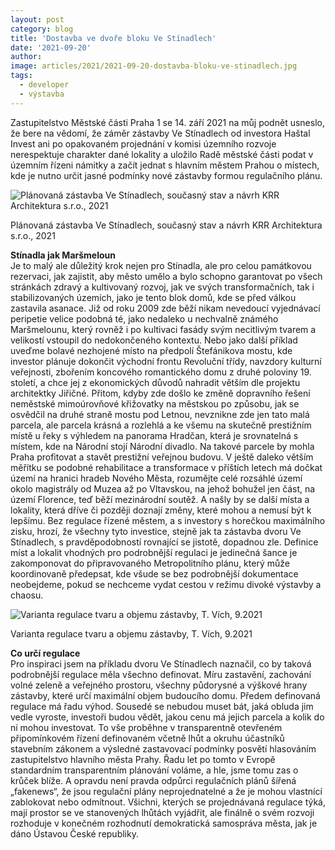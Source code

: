 ```yaml
---
layout: post
category: blog
title: 'Dostavba ve dvoře bloku Ve Stínadlech'
date: '2021-09-20'
author: 
image: articles/2021/2021-09-20-dostavba-bloku-ve-stinadlech.jpg
tags:
  - developer
  - výstavba
---
```


Zastupitelstvo Městské části Praha 1 se 14. září 2021 na můj podnět usneslo, že bere na vědomí, že záměr zástavby Ve Stínadlech od investora Haštal Invest ani po opakovaném projednání v komisi územního rozvoje nerespektuje charakter dané lokality a uložilo Radě městské části podat v územním řízeni námitky a začít jednat s hlavním městem Prahou o místech, kde je nutno určit jasné podmínky nové zástavby formou regulačního plánu.

![Plánovaná zástavba Ve Stínadlech, současný stav a návrh KRR Architektura s.r.o., 2021](https://blog.aktualne.cz/media/658/20210920-c649.%20jpg.jpg "Plánovaná zástavba Ve Stínadlech, současný stav a návrh KRR Architektura s.r.o., 2021")

Plánovaná zástavba Ve Stínadlech, současný stav a návrh KRR Architektura s.r.o., 2021

  
  
**Stínadla jak Maršmeloun**  
Je to malý ale důležitý krok nejen pro Stínadla, ale pro celou památkovou rezervaci, jak zajistit, aby město umělo a bylo schopno garantovat po všech stránkách zdravý a kultivovaný rozvoj, jak ve svých transformačních, tak i stabilizovaných územích, jako je tento blok domů, kde se před válkou zastavila asanace. Již od roku 2009 zde běží nikam nevedoucí vyjednávací peripetie velice podobná té, jako nedaleko u nechvalně známého Maršmelounu, který rovněž i po kultivaci fasády svým necitlivým tvarem a velikostí vstoupil do nedokončeného kontextu. Nebo jako další příklad uveďme bolavé nezhojené místo na předpolí Štefánikova mostu, kde investor plánuje dokončit východní frontu Revoluční třídy, navzdory kulturní veřejnosti, zbořením koncového romantického domu z druhé poloviny 19. století, a chce jej z ekonomických důvodů nahradit větším dle projektu architektky Jiřičné. Přitom, kdyby zde došlo ke změně dopravního řešení neměstské mimoúrovňové křižovatky na městskou po způsobu, jak se osvědčil na druhé straně mostu pod Letnou, nevznikne zde jen tato malá parcela, ale parcela krásná a rozlehlá a ke všemu na skutečně prestižním místě u řeky s výhledem na panorama Hradčan, která je srovnatelná s místem, kde na Národní stojí Národní divadlo. Na takové parcele by mohla Praha profitovat a stavět prestižní veřejnou budovu. V ještě daleko větším měřítku se podobné rehabilitace a transformace v příštích letech má dočkat území na hranici hradeb Nového Města, rozumějte celé rozsáhlé území okolo magistrály od Muzea až po Vltavskou, na jehož bohužel jen část, na území Florence, teď běží mezinárodní soutěž. A našly by se další místa a lokality, která dříve či později doznají změny, které mohou a nemusí být k lepšímu. Bez regulace řízené městem, a s investory s horečkou maximálního zisku, hrozí, že všechny tyto investice, stejně jak ta zástavba dvoru Ve Stínadlech, s pravděpodobností rovnající se jistotě, dopadnou zle. Definice míst a lokalit vhodných pro podrobnější regulaci je jedinečná šance je zakomponovat do připravovaného Metropolitního plánu, který může koordinovaně předepsat, kde všude se bez podrobnější dokumentace neobejdeme, pokud se nechceme vydat cestou v režimu divoké výstavby a chaosu.  
  
  

![Varianta regulace tvaru a objemu zástavby, T. Vích, 9.2021](https://blog.aktualne.cz/media/658/20210920-b.jpg649.jpg "Varianta regulace tvaru a objemu zástavby, T. Vích, 9.2021")

Varianta regulace tvaru a objemu zástavby, T. Vích, 9.2021

  
**Co určí regulace**  
Pro inspiraci jsem na příkladu dvoru Ve Stínadlech naznačil, co by taková podrobnější regulace měla všechno definovat. Míru zastavění, zachování volné zeleně a veřejného prostoru, všechny půdorysné a výškové hrany zástavby, které určí maximální objem budoucího domu. Předem definovaná regulace má řadu výhod. Sousedé se nebudou muset bát, jaká obluda jim vedle vyroste, investoři budou vědět, jakou cenu má jejich parcela a kolik do ní mohou investovat. To vše proběhne v transparentně otevřeném připomínkovém řízení definovaném včetně lhůt a okruhu účastníků stavebním zákonem a výsledné zastavovací podmínky posvětí hlasováním zastupitelstvo hlavního města Prahy. Řadu let po tomto v Evropě standardním transparentním plánování voláme, a hle, jsme tomu zas o krůček blíže. A opravdu není pravda odpůrci regulačních plánů šířená „fakenews“, že jsou regulační plány neprojednatelné a že je mohou vlastnící zablokovat nebo odmítnout. Všichni, kterých se projednávaná regulace týká, mají prostor se ve stanovených lhůtách vyjádřit, ale finálně o svém rozvoji rozhoduje v konečném rozhodnutí demokratická samospráva města, jak je dáno Ústavou České republiky.
